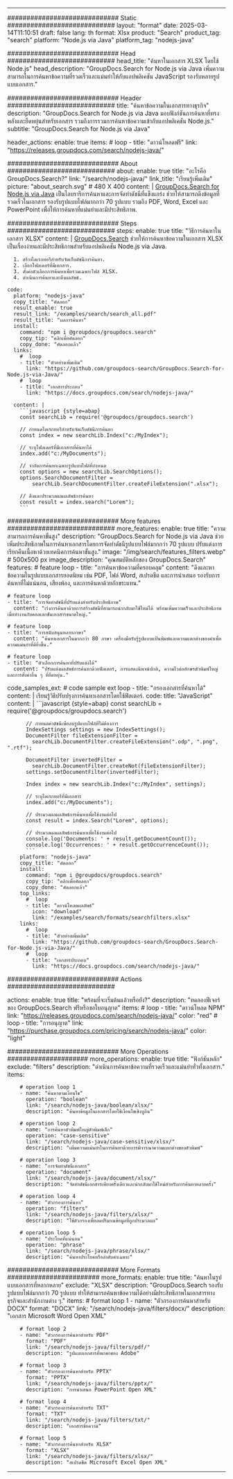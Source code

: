 
---
############################# Static ############################
layout: "format"
date:  2025-03-14T11:10:51
draft: false
lang: th
format: Xlsx
product: "Search"
product_tag: "search"
platform: "Node.js via Java"
platform_tag: "nodejs-java"

############################# Head ############################
head_title: "ค้นหาในเอกสาร XLSX โดยใช้ Node.js"
head_description: "GroupDocs.Search for Node.js via Java เพิ่มความสามารถในการค้นหาข้อความที่รวดเร็วและแม่นยำให้กับแอปพลิเคชัน JavaScript รองรับหลายรูปแบบเอกสาร."

############################# Header ############################
title: "ค้นหาข้อความในเอกสารทางธุรกิจ" 
description: "GroupDocs.Search for Node.js via Java มอบฟังก์ชันการค้นหาที่ทรงพลังและยืดหยุ่นสำหรับเอกสาร รวมถึงการรวมการค้นหาข้อความเข้ากับแอปพลิเคชัน Node.js."
subtitle: "GroupDocs.Search for Node.js via Java" 

header_actions:
  enable: true
  items:
    #  loop
    - title: "ดาวน์โหลดฟรี"
      link: "https://releases.groupdocs.com/search/nodejs-java/"
      
############################# About ############################
about:
    enable: true
    title: "อะไรคือ GroupDocs.Search?"
    link: "/search/nodejs-java/"
    link_title: "เรียนรู้เพิ่มเติม"
    picture: "about_search.svg" # 480 X 400
    content: |
       [GroupDocs.Search for Node.js via Java](/search/nodejs-java/) เป็นไลบรารีการค้นหาและการจัดทำดัชนีที่แข็งแกร่ง ช่วยให้สามารถดึงข้อมูลที่รวดเร็วในเอกสาร รองรับรูปแบบไฟล์มากกว่า 70 รูปแบบ รวมถึง PDF, Word, Excel และ PowerPoint เพื่อให้การค้นหาที่แม่นยำและมีประสิทธิภาพ.

############################# Steps ############################
steps:
    enable: true
    title: "วิธีการค้นหาในเอกสาร XLSX"
    content: |
      [GroupDocs.Search](/search/nodejs-java/) ช่วยให้การค้นหาข้อความในเอกสาร XLSX เป็นเรื่องง่ายและมีประสิทธิภาพสำหรับแอปพลิเคชัน Node.js via Java.
      
      1. สร้างไดเรกทอรีสำหรับจัดเก็บดัชนีการค้นหา.
      2. เลือกโฟลเดอร์ที่มีเอกสาร.
      3. ตั้งค่าตัวเลือกการค้นหาเพื่อรวมเฉพาะไฟล์ XLSX.
      4. ดำเนินการค้นหาและดึงผลลัพธ์.
   
    code:
      platform: "nodejs-java"
      copy_title: "คัดลอก"
      result_enable: true
      result_link: "/examples/search/search_all.pdf"
      result_title: "ผลการค้นหา"
      install:
        command: "npm i @groupdocs/groupdocs.search"
        copy_tip: "คลิกเพื่อคัดลอก"
        copy_done: "คัดลอกแล้ว"
      links:
        #  loop
        - title: "ตัวอย่างเพิ่มเติม"
          link: "https://github.com/groupdocs-search/GroupDocs.Search-for-Node.js-via-Java/"
        #  loop
        - title: "เอกสารประกอบ"
          link: "https://docs.groupdocs.com/search/nodejs-java/"
          
      content: |
        ```javascript {style=abap}
        const searchLib = require('@groupdocs/groupdocs.search')

        // กำหนดไดเรกทอรีสำหรับจัดเก็บดัชนีการค้นหา
        const index = new searchLib.Index("c:/MyIndex");

        // ระบุโฟลเดอร์ที่มีเอกสารที่ค้นหาได้
        index.add("c:/MyDocuments");

        // จำกัดการค้นหาเฉพาะรูปแบบไฟล์ที่กำหนด
        const options = new searchLib.SearchOptions();
        options.SearchDocumentFilter = 
            searchLib.SearchDocumentFilter.createFileExtension(".xlsx");

        // ดึงและประมวลผลผลลัพธ์การค้นหา
        const result = index.search("Lorem");
        ```            

############################# More features ############################
more_features:
  enable: true
  title: "ความสามารถการค้นหาขั้นสูง"
  description: "GroupDocs.Search for Node.js via Java ช่วยเพิ่มประสิทธิภาพในการค้นหาเอกสารโดยการจัดทำดัชนีรูปแบบไฟล์มากกว่า 70 รูปแบบ ปรับแต่งการเรียกคืนเนื้อหาด้วยเทคนิคการค้นหาขั้นสูง."
  image: "/img/search/features_filters.webp" # 500x500 px
  image_description: "คุณสมบัติหลักของ GroupDocs.Search"
  features:
    # feature loop
    - title: "การค้นหาข้อความที่ครอบคลุม"
      content: "ดึงและหาข้อความในรูปแบบเอกสารยอดนิยม เช่น PDF, ไฟล์ Word, สเปรดชีต และการนำเสนอ รองรับการค้นหาที่ไม่แน่นอน, เสียงพ้อง, และการค้นหาด้วยอักขระแทน."

    # feature loop
    - title: "การจัดทำดัชนีที่ปรับแต่งสำหรับประสิทธิภาพ"
      content: "เร่งการค้นหาด้วยการสร้างดัชนีที่สามารถนำกลับมาใช้ใหม่ได้ พร้อมเพิ่มความเร็วและประสิทธิภาพเมื่อทำงานกับคอลเลกชันเอกสารขนาดใหญ่."

    # feature loop
    - title: "การสนับสนุนหลายภาษา"
      content: "ค้นหาเอกสารในมากกว่า 80 ภาษา เครื่องมือรับรู้รูปแบบแป้นพิมพ์และความแตกต่างของคำเพื่อความแม่นยำที่ดียิ่งขึ้น."

    # feature loop
    - title: "ตัวเลือกการค้นหาที่ปรับแต่งได้"
      content: "ปรับแต่งผลลัพธ์การค้นหาด้วยฟิลเตอร์, การแสดงนิพจน์ปกติ, ความไวต่ออักษรตัวพิมพ์ใหญ่ และการตั้งค่าอื่น ๆ ที่ยืดหยุ่น."
      
  code_samples_ext:
    # code sample ext loop
    - title: "กรองเอกสารที่ค้นหาได้"
      content: |
        เรียนรู้วิธีปรับปรุงการค้นหาเอกสารโดยใช้ฟิลเตอร์.
      code:
        title: "JavaScript"
        content: |
          ```javascript {style=abap}
          const searchLib = require('@groupdocs/groupdocs.search')
          
          // กำหนดค่าดัชนีเพื่อลบรูปแบบไฟล์ที่ไม่ต้องการ
          IndexSettings settings = new IndexSettings();
          DocumentFilter fileExtensionFilter = 
            searchLib.DocumentFilter.createFileExtension(".odp", ".png", ".rtf");

          DocumentFilter invertedFilter = 
            searchLib.DocumentFilter.createNot(fileExtensionFilter);
          settings.setDocumentFilter(invertedFilter);

          Index index = new searchLib.Index("c:/MyIndex", settings);
              
          // ระบุไดเรกทอรีที่มีเอกสาร
          index.add("c:/MyDocuments");

          // ประมวลผลผลลัพธ์การค้นหาเพื่อใช้งานต่อไป
          const result = index.Search("Lorem", options);
          
          // ประมวลผลผลลัพธ์การค้นหาเพื่อใช้งานต่อไป
          console.log('Documents: ' + result.getDocumentCount());
          console.log('Occurrences: ' + result.getOccurrenceCount());
          ```
        platform: "nodejs-java"
        copy_title: "คัดลอก"
        install:
          command: "npm i @groupdocs/groupdocs.search"
          copy_tip: "คลิกเพื่อคัดลอก"
          copy_done: "คัดลอกแล้ว"
        top_links:
          #  loop
          - title: "ดาวน์โหลดผลลัพธ์"
            icon: "download"
            link: "/examples/search/formats/searchfilters.xlsx"
        links:
          #  loop
          - title: "ตัวอย่างเพิ่มเติม"
            link: "https://github.com/groupdocs-search/GroupDocs.Search-for-Node.js-via-Java/"
          #  loop
          - title: "เอกสารประกอบ"
            link: "https://docs.groupdocs.com/search/nodejs-java/"
            

            


############################# Actions ############################

actions:
  enable: true
  title: "พร้อมที่จะเริ่มต้นแล้วหรือยัง?"
  description: "ทดลองฟีเจอร์ของ GroupDocs.Search ฟรีหรือขอใบอนุญาต"
  items:
    #  loop
    - title: "ดาวน์โหลด NPM"
      link: "https://releases.groupdocs.com/search/nodejs-java/"
      color: "red"
        #  loop
    - title: "การอนุญาต"
      link: "https://purchase.groupdocs.com/pricing/search/nodejs-java/"
      color: "light"


############################# More Operations #####################
more_operations:
    enable: true
    title: "ฟังก์ชันหลัก"
    exclude: "filters"
    description: "ดำเนินการค้นหาข้อความที่รวดเร็วและแม่นยำทั่วทั้งเอกสาร."
    items: 
          
        # operation loop 1
        - name: "ค้นหาตามเงื่อนไข"
          operation: "boolean"
          link: "/search/nodejs-java/boolean/xlsx/"
          description: "ค้นหาข้อมูลในเอกสารโดยใช้เงื่อนไขเชิงบูลีน"

        # operation loop 2
        - name: "การค้นหาตัวพิมพ์ใหญ่ตัวพิมพ์เล็ก"
          operation: "case-sensitive"
          link: "/search/nodejs-java/case-sensitive/xlsx/"
          description: "เพิ่มความแม่นยำในการค้นหาด้วยการพิจารณาความแตกต่างของตัวพิมพ์"

        # operation loop 3
        - name: "การจัดทำดัชนีเอกสาร"
          operation: "document"
          link: "/search/nodejs-java/document/xlsx/"
          description: "จัดทำดัชนีเอกสารเพียงครั้งเดียวและนำกลับมาใช้ใหม่สำหรับการค้นหาหลายครั้ง"

        # operation loop 4
        - name: "ตัวกรองการค้นหา"
          operation: "filters"
          link: "/search/nodejs-java/filters/xlsx/"
          description: "ใช้ตัวกรองเพื่อลดปริมาณข้อมูลที่ถูกประมวลผล"

        # operation loop 5
        - name: "ประโยคที่แน่นอน"
          operation: "phrase"
          link: "/search/nodejs-java/phrase/xlsx/"
          description: "ค้นหาประโยคหรือลำดับคำเฉพาะ"
          
        
          
############################# More Formats ########################
more_formats:
    enable: true
    title: "ค้นหาในรูปแบบเอกสารที่หลากหลาย"
    exclude: "XLSX"
    description: "GroupDocs.Search รองรับรูปแบบไฟล์มากกว่า 70 รูปแบบ ทำให้สามารถค้นหาข้อความได้อย่างมีประสิทธิภาพในเอกสารทางธุรกิจและสำนักงานต่าง ๆ."
    items: 
        # format loop 1
        - name: "ตัวกรองการค้นหาสำหรับ DOCX"
          format: "DOCX"
          link: "/search/nodejs-java/filters/docx/"
          description: "เอกสาร Microsoft Word Open XML"
          
        # format loop 2
        - name: "ตัวกรองการค้นหาสำหรับ PDF"
          format: "PDF"
          link: "/search/nodejs-java/filters/pdf/"
          description: "รูปแบบเอกสารที่พกพาของ Adobe"
          
        # format loop 3
        - name: "ตัวกรองการค้นหาสำหรับ PPTX"
          format: "PPTX"
          link: "/search/nodejs-java/filters/pptx/"
          description: "การนำเสนอ PowerPoint Open XML"

        # format loop 4
        - name: "ตัวกรองการค้นหาสำหรับ TXT"
          format: "TXT"
          link: "/search/nodejs-java/filters/txt/"
          description: "เอกสารข้อความ"
          
        # format loop 5
        - name: "ตัวกรองการค้นหาสำหรับ XLSX"
          format: "XLSX"
          link: "/search/nodejs-java/filters/xlsx/"
          description: "สเปรดชีต Microsoft Excel Open XML"
  

---
